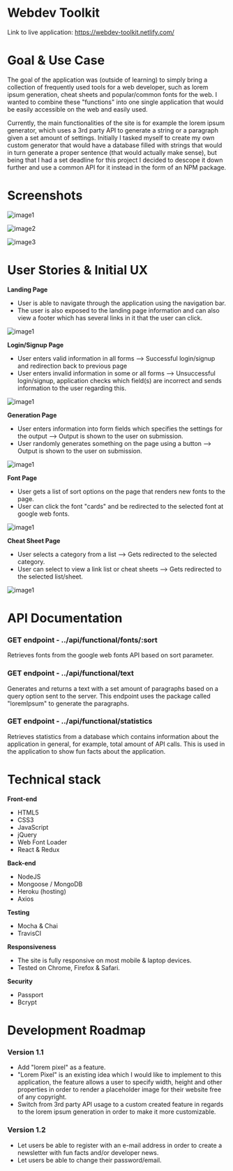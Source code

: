 # Webdev Toolkit

Link to live application: https://webdev-toolkit.netlify.com/

# Goal & Use Case

The goal of the application was (outside of learning) to simply bring a collection of frequently used tools for a web developer, such as lorem ipsum generation, cheat sheets and popular/common fonts for the web. I wanted to combine these "functions" into one single application that would be easily accessible on the web and easily used.

Currently, the main functionalities of the site is for example the lorem ipsum generator, which uses a 3rd party API to generate a string or a paragraph given a set amount of settings. Initially I tasked myself to create my own custom generator that would have a database filled with strings that would in turn generate a proper sentence (that would actually make sense), but being that I had a set deadline for this project I decided to descope it down further and use a common API for it instead in the form of an NPM package.

# Screenshots
![image1](https://i.gyazo.com/d25de5a06546f4518a3ebfdd07314075.png)

![image2](https://i.gyazo.com/111d6234c74eb1fc1c13944427b07c17.png)

![image3](https://i.gyazo.com/9c2cb3ba45c7387a7cbfe5981f4c3235.png)

# User Stories & Initial UX

**Landing Page**
 * User is able to navigate through the application using the navigation bar.
 * The user is also exposed to the landing page information and can also view a footer which has several links in it that the user can click.
 
![image1](https://raw.githubusercontent.com/tobnys/webdev-toolkit-final-capstone/master/github-images/landingpage.png)

**Login/Signup Page**
 * User enters valid information in all forms --> Successful login/signup and redirection back to previous page
 * User enters invalid information in some or all forms --> Unsuccessful login/signup, application checks which field(s) are incorrect and sends information to the user regarding this.

![image1](https://raw.githubusercontent.com/tobnys/webdev-toolkit-final-capstone/master/github-images/loginsignuppage.png)

**Generation Page**
 * User enters information into form fields which specifies the settings for the output --> Output is shown to the user on submission.
 * User randomly generates something on the page using a button --> Output is shown to the user on submission.

![image1](https://raw.githubusercontent.com/tobnys/webdev-toolkit-final-capstone/master/github-images/generationpage.png)

**Font Page**
 * User gets a list of sort options on the page that renders new fonts to the page.
 * User can click the font "cards" and be redirected to the selected font at google web fonts.

![image1](https://raw.githubusercontent.com/tobnys/webdev-toolkit-final-capstone/master/github-images/fontspage.png)

**Cheat Sheet Page**
 * User selects a category from a list --> Gets redirected to the selected category.
 * User can select to view a link list or cheat sheets --> Gets redirected to the selected list/sheet.

![image1](https://raw.githubusercontent.com/tobnys/webdev-toolkit-final-capstone/master/github-images/cheatsheetquicklinkpage.png)

# API Documentation
### GET endpoint - ../api/functional/fonts/:sort
Retrieves fonts from the google web fonts API based on sort parameter.

### GET endpoint - ../api/functional/text
Generates and returns a text with a set amount of paragraphs based on a query option sent to the server. This endpoint uses the package called "loremIpsum" to generate the paragraphs.

### GET endpoint - ../api/functional/statistics
Retrieves statistics from a database which contains information about the application in general, for example, total amount of API calls. This is used in the application to show fun facts about the application.

# Technical stack

**Front-end**
 * HTML5
 * CSS3
 * JavaScript
 * jQuery 
 * Web Font Loader
 * React & Redux
 
**Back-end**
 * NodeJS
 * Mongoose / MongoDB
 * Heroku (hosting)
 * Axios

**Testing**
 * Mocha & Chai
 * TravisCI
 
**Responsiveness**
 * The site is fully responsive on most mobile & laptop devices.
 * Tested on Chrome, Firefox & Safari.
 
**Security**
 * Passport
 * Bcrypt

# Development Roadmap

### Version 1.1
 * Add "lorem pixel" as a feature.
 * "Lorem Pixel" is an existing idea which I would like to implement to this application, the feature allows a user to specify width, height and other properties in order to render a placeholder image for their website free of any copyright. 
 * Switch from 3rd party API usage to a custom created feature in regards to the lorem ipsum generation in order to make it more customizable.

### Version 1.2
 * Let users be able to register with an e-mail address in order to create a newsletter with fun facts and/or developer news.
 * Let users be able to change their password/email.
